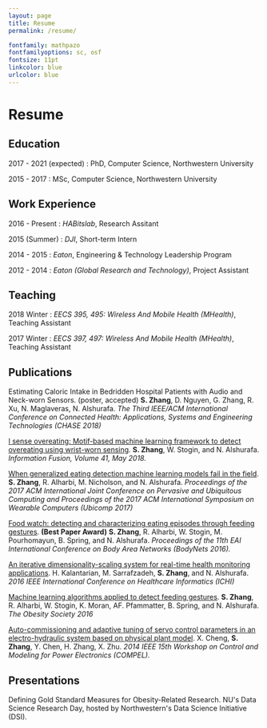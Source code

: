 ```yaml
---
layout: page
title: Resume
permalink: /resume/

fontfamily: mathpazo
fontfamilyoptions: sc, osf
fontsize: 11pt
linkcolor: blue
urlcolor: blue
---
```



# Resume



Education
---------

2017 - 2021 (expected)
:   PhD, Computer Science, Northwestern University


2015 - 2017
:   MSc, Computer Science, Northwestern University

Work Experience
----------

2016 - Present
:   *HABitslab*, Research Assitant

2015 (Summer)
:   *DJI*, Short-term Intern 


2014 - 2015
:   *Eaton*, Engineering & Technology Leadership Program



2012 - 2014
:   *Eaton (Global Research and Technology)*, Project Assistant


Teaching
----------

2018 Winter
:   *EECS 395, 495: Wireless And Mobile Health (MHealth)*, Teaching Assistant

2017 Winter
:   *EECS 397, 497: Wireless And Mobile Health (MHealth)*, Teaching Assistant


Publications
----------

Estimating Caloric Intake in Bedridden Hospital Patients with Audio and Neck-worn Sensors. (poster, accepted)
**S. Zhang**, D. Nguyen, G. Zhang, R. Xu, N. Maglaveras, N. Alshurafa. *The Third IEEE/ACM International Conference on Connected Health: Applications, Systems and Engineering Technologies (CHASE 2018)*


[I sense overeating: Motif-based machine learning framework to detect overeating using wrist-worn sensing][1]. 
**S. Zhang**, W. Stogin, and N. Alshurafa. *Information Fusion, Volume 41, May 2018.*


[When generalized eating detection machine learning models fail in the field][2].
**S. Zhang**, R. Alharbi, M. Nicholson, and N. Alshurafa. *Proceedings of the 2017 ACM International Joint Conference on Pervasive and Ubiquitous Computing and Proceedings of the 2017 ACM International Symposium on Wearable Computers (Ubicomp 2017)*


[Food watch: detecting and characterizing eating episodes through feeding gestures][3]. **(Best Paper Award)**
**S. Zhang**, R. Alharbi, W. Stogin, M. Pourhomayun, B. Spring, and N. Alshurafa. *Proceedings of the 11th EAI International Conference on Body Area Networks (BodyNets 2016).*


[An iterative dimensionality-scaling system for real-time health monitoring applications][5].
H. Kalantarian, M. Sarrafzadeh, **S. Zhang**, and N. Alshurafa. *2016 IEEE International Conference on Healthcare Informatics (ICHI)* 


[Machine learning algorithms applied to detect feeding gestures][4].
**S. Zhang**, R. Alharbi, W. Stogin, K. Moran, AF. Pfammatter, B. Spring, and N. Alshurafa. *The Obesity Society 2016*

[Auto-commissioning and adaptive tuning of servo control parameters in an electro-hydraulic system based on physical plant model][6].
X. Cheng, **S. Zhang**, Y. Chen, H. Zhang, X. Zhu. *2014 IEEE 15th Workshop on Control and Modeling for Power Electronics (COMPEL).*


Presentations
----------
Defining Gold Standard Measures for Obesity-Related Research. NU's Data Science Research Day, hosted by Northwestern's Data Science Initiative (DSI).



[1]: https://www.sciencedirect.com/science/article/pii/S1566253517304785
[2]: https://dl.acm.org/citation.cfm?id=3124409
[3]: https://dl.acm.org/citation.cfm?id=3068638
[4]: http://www.nalshurafa.com/assets/papers/49.pdf
[5]: https://ieeexplore.ieee.org/abstract/document/7776407/
[6]: https://ieeexplore.ieee.org/abstract/document/6877172/






